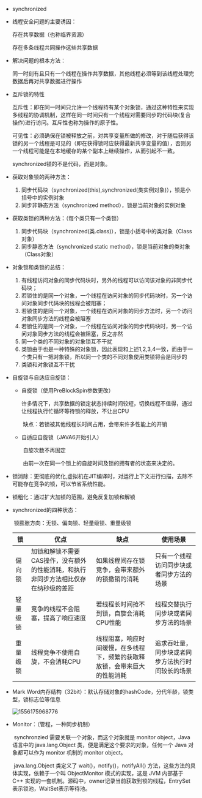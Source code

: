 -  synchronized

  - 线程安全问题的主要诱因：

    存在共享数据（也称临界资源）

    存在多条线程共同操作这些共享数据

  - 解决问题的根本方法：

    同一时刻有且只有一个线程在操作共享数据，其他线程必须等到该线程处理完数据后再对共享数据进行操作

  - 互斥锁的特性

    互斥性：即在同一时间只允许一个线程持有某个对象锁，通过这种特性来实现多线程的协调机制，这样在同一时间只有一个线程对需要同步的代码块(复合操作)进行访问。互斥性也称为操作的原子性。

    可见性：必须确保在锁被释放之前，对共享变量所做的修改，对于随后获得该锁的另一个线程是可见的（即在获得锁时应获得最新共享变量的值），否则另一个线程可能是在本地缓存的某个副本上继续操作，从而引起不一致。

    synchronized锁的不是代码，而是对象。
    
  - 获取对象锁的两种方法：
  
    1. 同步代码块（synchronized(this),synchronized(类实例对象)），锁是小括号中的实例对象
    2. 同步非静态方法（synchronized method），锁是当前对象的实例对象
  
  - 获取类锁的两种方法：（每个类只有一个类锁）
  
    1. 同步代码块（synchronized(类.class)），锁是小括号中的类对象（Class对象）
    2. 同步静态方法（synchronized static method），锁是当前对象的类对象（Class对象）
  
  - 对象锁和类锁的总结：
  
    1. 有线程访问对象的同步代码块时，另外的线程可以访问该对象的非同步代码块；
    2. 若锁住的是同一个对象，一个线程在访问对象的同步代码块时，另一个访问对象同步代码块的线程会被阻塞；
    3. 若锁住的是同一个对象，一个线程在访问对象的同步方法时，另一个访问对象同步方法的线程会被阻塞
    4. 若锁住的是同一个对象，一个线程在访问对象的同步代码块时，另一个访问对象同步方法的线程会被阻塞，反之亦然
    5. 同一个类的不同对象的对象锁互不干扰
    6. 类锁由于也是一种特殊的对象锁，因此表现和上述1,2,3,4一致，而由于一个类只有一把对象锁，所以同一个类的不同对象使用类锁将会是同步的
    7. 类锁和对象锁互不干扰
  
  - 自旋锁与自适应自旋锁：
  
    - 自旋锁（使用PreBlockSpin参数更改）
  
      ​	许多情况下，共享数据的锁定状态持续时间较短，切换线程不值得，通过让线程执行忙循环等待锁的释放，不让出CPU
  
      ​	缺点：若锁被其他线程长时间占用，会带来许多性能上的开销
  
    - 自适应自旋锁（JAVA6开始引入）
  
      ​	自旋次数不再固定
  
      ​	由前一次在同一个锁上的自旋时间及锁的拥有者的状态来决定的。
  
  - 锁消除：更彻底的优化,虚拟机在JIT编译时，对运行上下文进行扫描，去除不可能存在竞争的锁，可以节省系统性能。
  
  - 锁粗化：通过扩大加锁的范围，避免反复加锁和解锁
  
  - synchronized的四种状态：
  
    ​	锁膨胀方向：无锁、偏向锁、轻量级锁、重量级锁
  
    | 锁       | 优点                                                         | 缺点                                                         | 使用场景                                         |
    | -------- | ------------------------------------------------------------ | ------------------------------------------------------------ | ------------------------------------------------ |
    | 偏向锁   | 加锁和解锁不需要CAS操作，没有额外的性能消耗，和执行非同步方法相比仅存在纳秒级的差距 | 如果线程间存在锁竞争，会带来额外的锁撤销的消耗               | 只有一个线程访问同步块或者同步方法的场景         |
    | 轻量级锁 | 竞争的线程不会阻塞，提高了响应速度                           | 若线程长时间抢不到锁，自旋会消耗CPU性能                      | 线程交替执行同步块或者同步方法的场景             |
    | 重量级锁 | 线程竞争不使用自旋，不会消耗CPU                              | 线程阻塞，响应时间缓慢，在多线程下，频繁的获取释放锁，会带来巨大的性能消耗 | 追求吞吐量，同步块或者同步方法执行时间较长的场景 |
  
  - Mark Word内存结构（32bit）：默认存储对象的hashCode，分代年龄，锁类型，锁标志位等信息
  
    ![1556175968776](http://weiguo-1303915920.cos.ap-nanjing.myqcloud.com/747dd52dfa52219d95da0cd21e4e25ba.png)
  
  - Monitor：（管程，一种同步机制）
  
    ​	synchronzied 需要关联一个对象，而这个对象就是 monitor object，Java 语言中的 java.lang.Object 类，便是满足这个要求的对象，任何一个 Java 对象都可以作为 monitor 机制的 monitor object。
  
    ​	java.lang.Object 类定义了 wait()，notify()，notifyAll() 方法，这些方法的具体实现，依赖于一个叫 ObjectMonitor 模式的实现，这是 JVM 内部基于 C++ 实现的一套机制。源码中，owner记录当前获取到锁的线程，EntrySet表示锁池，WaitSet表示等待池。